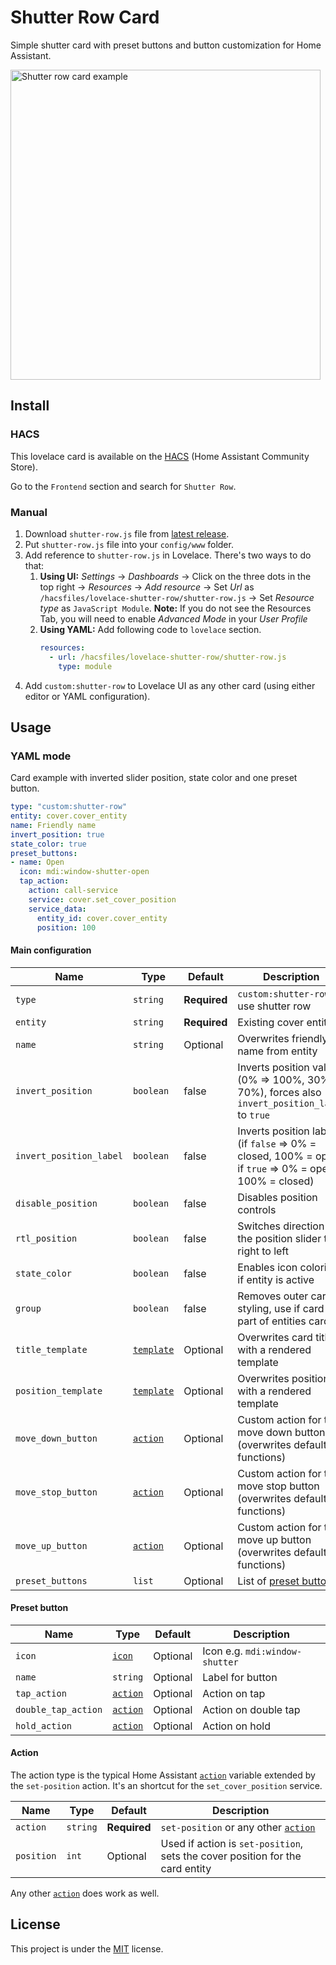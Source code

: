 # Shutter Row Card

Simple shutter card with preset buttons and button customization for Home Assistant.

<img width="496" alt="Shutter row card example" src="https://user-images.githubusercontent.com/24818127/192158290-8d833fa2-912d-4232-996a-ef4ff99f660c.png">

## Install

### HACS
This lovelace card is available on the [HACS](https://hacs.xyz/) (Home Assistant Community Store).

Go to the `Frontend` section and search for `Shutter Row`.

### Manual
1. Download `shutter-row.js` file from [latest release](https://github.com/berrywhite96/lovelace-shutter-row/releases).
2. Put `shutter-row.js` file into your `config/www` folder.
3. Add reference to `shutter-row.js` in Lovelace. There's two ways to do that:
   1. **Using UI:** _Settings_ → _Dashboards_ → Click on the three dots in the top right → _Resources_ → _Add resource_ → Set _Url_ as `/hacsfiles/lovelace-shutter-row/shutter-row.js` → Set _Resource type_ as `JavaScript Module`.
      **Note:** If you do not see the Resources Tab, you will need to enable _Advanced Mode_ in your _User Profile_
   2. **Using YAML:** Add following code to `lovelace` section.
      ```yaml
      resources:
        - url: /hacsfiles/lovelace-shutter-row/shutter-row.js
          type: module
      ```
4. Add `custom:shutter-row` to Lovelace UI as any other card (using either editor or YAML configuration).

## Usage

### YAML mode
Card example with inverted slider position, state color and one preset button.
```yaml
type: "custom:shutter-row"
entity: cover.cover_entity
name: Friendly name
invert_position: true
state_color: true
preset_buttons:
- name: Open
  icon: mdi:window-shutter-open
  tap_action:
    action: call-service
    service: cover.set_cover_position
    service_data:
      entity_id: cover.cover_entity 
      position: 100
```

#### Main configuration
| Name              | Type      | Default      | Description                                                                                    |
|-------------------|-----------|--------------|------------------------------------------------------------------------------------------------|
| `type`            | `string`  | **Required** | `custom:shutter-row` to use shutter row |
| `entity`          | `string`  | **Required** | Existing cover entity id |
| `name`            | `string`  | Optional     | Overwrites friendly name from entity |
| `invert_position` | `boolean` | false        | Inverts position value (0% => 100%, 30% => 70%), forces also `invert_position_label` to `true` |
| `invert_position_label` | `boolean` | false        | Inverts position label (if `false` => 0% = closed, 100% = open; if `true` => 0% = open, 100% = closed) |
| `disable_position`| `boolean` | false        | Disables position controls |
| `rtl_position`    | `boolean` | false        | Switches direction of the position slider to right to left |
| `state_color`     | `boolean` | false        | Enables icon coloring if entity is active |
| `group`           | `boolean` | false        | Removes outer card styling, use if card is part of entities card |
| `title_template`  | [`template`](https://www.home-assistant.io/docs/configuration/templating/) | Optional | Overwrites card title with a rendered template |
| `position_template`| [`template`](https://www.home-assistant.io/docs/configuration/templating/) | Optional| Overwrites position with a rendered template |
| `move_down_button`| [`action`](https://www.home-assistant.io/dashboards/actions/) | Optional | Custom action for the move down button (overwrites default functions) |
| `move_stop_button`| [`action`](https://www.home-assistant.io/dashboards/actions/) | Optional | Custom action for the move stop button (overwrites default functions) |
| `move_up_button`  | [`action`](https://www.home-assistant.io/dashboards/actions/) | Optional | Custom action for the move up button (overwrites default functions) |
| `preset_buttons`  | `list` |  Optional     | List of [preset buttons](#preset-button) |

#### Preset button
| Name              | Type      | Default      | Description                                                                                    |
|-------------------|-----------|--------------|------------------------------------------------------------------------------------------------|
| `icon`            | [`icon`](https://materialdesignicons.com/)  | Optional | Icon e.g. `mdi:window-shutter` |
| `name`            | `string`  | Optional | Label for button |
| `tap_action` | [`action`](https://www.home-assistant.io/dashboards/actions/) | Optional        | Action on tap |
| `double_tap_action` | [`action`](https://www.home-assistant.io/dashboards/actions/) | Optional        | Action on double tap |
| `hold_action` | [`action`](https://www.home-assistant.io/dashboards/actions/) | Optional        | Action on hold |

#### Action
The action type is the typical Home Assistant [`action`](https://www.home-assistant.io/dashboards/actions/) variable extended by the `set-position` action. It's an shortcut for the `set_cover_position` service.

| Name              | Type      | Default      | Description                                                                                    |
|-------------------|-----------|--------------|------------------------------------------------------------------------------------------------|
| `action`            | `string` | **Required** | `set-position` or any other [`action`](https://www.home-assistant.io/dashboards/actions/) |
| `position`            | `int` | Optional | Used if action is `set-position`, sets the cover position for the card entity |

Any other [`action`](https://www.home-assistant.io/dashboards/actions/) does work as well.


## License
This project is under the [MIT](https://opensource.org/licenses/MIT) license.
